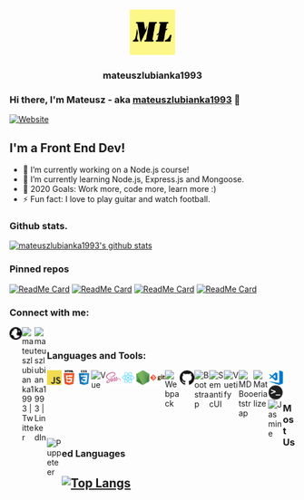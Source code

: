 <br />
<p align="center">
  <a href="https://m-lubianka.netlify.app/">
    <img src="https://raw.githubusercontent.com/mateuszlubianka1993/mateuszlubianka1993/master/img/portfolio-logo-1.jpg" alt="Logo" width="80" height="80">
  </a>

  <h3 align="center">mateuszlubianka1993</h3>
</p>

### Hi there, I'm Mateusz - aka [mateuszlubianka1993][website] 👋

[![Website](https://img.shields.io/website?label=m-portfolio&style=for-the-badge&url=https://m-lubianka.netlify.app/)](https://m-lubianka.netlify.app/)

## I'm a Front End Dev!

- 🔭 I’m currently working on a Node.js course!
- 🌱 I’m currently learning Node.js, Express.js and Mongoose.
- 🥅 2020 Goals: Work more, code more, learn more :)
- ⚡ Fun fact: I love to play guitar and watch football.

### Github stats.

[![mateuszlubianka1993's github stats](https://github-readme-stats.vercel.app/api?username=mateuszlubianka1993&theme=great-gatsby&show_icons=true)](https://github.com/mateuszlubianka1993)

### Pinned repos

[![ReadMe Card](https://github-readme-stats.vercel.app/api/pin/?username=mateuszlubianka1993&repo=weather-vue&theme=great-gatsby&show_icons=true)](https://github.com/mateuszlubianka1993/weather-vue)
[![ReadMe Card](https://github-readme-stats.vercel.app/api/pin/?username=mateuszlubianka1993&repo=Tic-tac-toe-js-game&theme=great-gatsby&show_icons=true)](https://github.com/mateuszlubianka1993/Tic-tac-toe-js-game)
[![ReadMe Card](https://github-readme-stats.vercel.app/api/pin/?username=mateuszlubianka1993&repo=books-vue&theme=great-gatsby&show_icons=true)](https://github.com/mateuszlubianka1993/books-vue)
[![ReadMe Card](https://github-readme-stats.vercel.app/api/pin/?username=mateuszlubianka1993&repo=shopping-list-js-v2&theme=great-gatsby&show_icons=true)](https://github.com/mateuszlubianka1993/shopping-list-js-v2)

### Connect with me:

[<img align="left" alt="mateuszlubianka1993.com" width="22px" src="https://raw.githubusercontent.com/iconic/open-iconic/master/svg/globe.svg" />][website]
[<img align="left" alt="mateuszlubianka1993 | Twitter" width="22px" src="https://cdn.jsdelivr.net/npm/simple-icons@v3/icons/twitter.svg" />][twitter]
[<img align="left" alt="mateuszlubianka1993 | LinkedIn" width="22px" src="https://cdn.jsdelivr.net/npm/simple-icons@v3/icons/linkedin.svg" />][linkedin]

<br />

### Languages and Tools:

<img align="left" alt="JavaScript" width="26px" src="https://raw.githubusercontent.com/github/explore/80688e429a7d4ef2fca1e82350fe8e3517d3494d/topics/javascript/javascript.png" />
<img align="left" alt="HTML5" width="26px" src="https://raw.githubusercontent.com/github/explore/80688e429a7d4ef2fca1e82350fe8e3517d3494d/topics/html/html.png" />
<img align="left" alt="CSS3" width="26px" src="https://raw.githubusercontent.com/github/explore/80688e429a7d4ef2fca1e82350fe8e3517d3494d/topics/css/css.png" />
<img align="left" alt="Vue" width="26px" src="https://camo.githubusercontent.com/728ce9f78c3139e76fa69925ad7cc502e32795d2/68747470733a2f2f7675656a732e6f72672f696d616765732f6c6f676f2e706e67" />
<img align="left" alt="Sass" width="26px" src="https://raw.githubusercontent.com/github/explore/80688e429a7d4ef2fca1e82350fe8e3517d3494d/topics/sass/sass.png" />
<img align="left" alt="React" width="26px" src="https://raw.githubusercontent.com/github/explore/80688e429a7d4ef2fca1e82350fe8e3517d3494d/topics/react/react.png" />
<img align="left" alt="Node.js" width="26px" src="https://raw.githubusercontent.com/github/explore/80688e429a7d4ef2fca1e82350fe8e3517d3494d/topics/nodejs/nodejs.png" />
<img align="left" alt="Git" width="26px" src="https://raw.githubusercontent.com/github/explore/80688e429a7d4ef2fca1e82350fe8e3517d3494d/topics/git/git.png" />
<img align="left" alt="Webpack" width="26px" src="https://camo.githubusercontent.com/d18f4a7a64244f703efcb322bf298dcb4ca38856/68747470733a2f2f7765627061636b2e6a732e6f72672f6173736574732f69636f6e2d7371756172652d6269672e737667" />
<img align="left" alt="GitHub" width="26px" src="https://raw.githubusercontent.com/github/explore/78df643247d429f6cc873026c0622819ad797942/topics/github/github.png" />
<img align="left" alt="Bootstrap" width="26px" src="https://camo.githubusercontent.com/0e0adf58c74c6e74bb64ece5d0ef4620f4f46915/68747470733a2f2f76352e676574626f6f7473747261702e636f6d2f646f63732f352e302f6173736574732f6272616e642f626f6f7473747261702d6c6f676f2d736861646f772e706e67" />
<img align="left" alt="SemanticUI" width="26px" src="https://camo.githubusercontent.com/64fc67646c5de06fe6aae46b33accdb111208897/687474703a2f2f73656d616e7469632d75692e636f6d2f696d616765732f6c6f676f2e706e67" />
<img align="left" alt="Vuetify" width="26px" src="https://camo.githubusercontent.com/41759602ad091b02adf7b4986b55b0a870471b98/68747470733a2f2f63646e2e767565746966796a732e636f6d2f696d616765732f6c6f676f732f6c6f676f2e737667" />
<img align="left" alt="MDBootstrap" width="26px" src="https://camo.githubusercontent.com/cdc35b8e12cbbcb6f3e95fb8f7b73ad1c98454d9/68747470733a2f2f6d64626f6f7473747261702e636f6d2f696d672f4d61726b6574696e672f67656e6572616c2f6c6f676f2f6d656469756d2f6d64622d722e706e67" />
<img align="left" alt="Materialize" width="26px" src="https://camo.githubusercontent.com/af195107cec41b655f09ceb0fdb2f205e540b4a4/687474703a2f2f6d6174657269616c697a656373732e636f6d2f7265732f6d6174657269616c697a652e737667" />
<img align="left" alt="Visual Studio Code" width="26px" src="https://raw.githubusercontent.com/github/explore/80688e429a7d4ef2fca1e82350fe8e3517d3494d/topics/visual-studio-code/visual-studio-code.png" />
<img align="left" alt="Terminal" width="26px" src="https://raw.githubusercontent.com/github/explore/80688e429a7d4ef2fca1e82350fe8e3517d3494d/topics/terminal/terminal.png" />
<img align="left" alt="Jasmine" width="26px" src="https://camo.githubusercontent.com/d16bc85908a1e5ea35b4a95b4c4c0c2d9bc25837/68747470733a2f2f7261776769746875622e636f6d2f6a61736d696e652f6a61736d696e652f6d61696e2f696d616765732f6a61736d696e652d686f72697a6f6e74616c2e737667" />
<img align="left" alt="Puppeteer" width="26px" src="https://user-images.githubusercontent.com/10379601/29446482-04f7036a-841f-11e7-9872-91d1fc2ea683.png" />

<br />
<br />

### Most Used Languages

[![Top Langs](https://github-readme-stats.vercel.app/api/top-langs/?username=mateuszlubianka1993&theme=great-gatsby&show_icons=true)](https://github.com/mateuszlubianka1993)
---


[website]: https://m-lubianka.netlify.app/
[twitter]: https://twitter.com/Xiedzu
[linkedin]: https://www.linkedin.com/in/mateuszlubianka/

